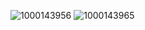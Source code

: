 ![1000143956](https://github.com/user-attachments/assets/77a5b21f-8d27-408b-a6ab-0e8e262fa306)
![1000143965](https://github.com/user-attachments/assets/6bdf8995-6de0-4823-bd19-fba3576e02fe)

